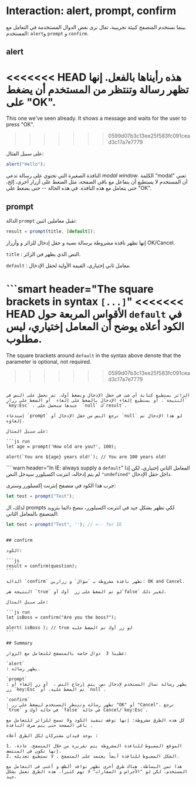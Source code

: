 # Interaction: alert, prompt, confirm

بينما نستخدم المتصفح كبيئة تجريبية، تعال نرى بعض الدوال المستخدمة في التعامل مع المستخدم: `alert`و `prompt` و `confirm`.

## alert

<<<<<<< HEAD
هذه رأيناها بالفعل. إنها تظهر رسالة وتنتظر من المستخدم أن يضغط على "OK".
=======
This one we've seen already. It shows a message and waits for the user to press "OK".
>>>>>>> 0599d07b3c13ee25f583fc091cead3c17a7e7779

على سبيل المثال:

```js run
alert("Hello");
```

النافذة الصغيرة التي تحتوي على رسالة تدعى *modal window*. الكلمة "modal" تعني أن المستخدم لا يستطيع أن يتفاعل مع باقي الصفحة، مثل الضغط على أزرار أخرى، إلخ، حتى يتعامل مع هذه النافذة. في هذه الحالة -- حتى يضغط على "OK".

## prompt

الدالة `prompt` تقبل معاملين اثنين:

```js no-beautify
result = prompt(title, [default]);
```

إنها تظهر نافذة مشروطة برسالة نصية و  حقل إدخال للزائر و وأزرار OK/Cancel.

`title`
: النص الذي يظهر في الزائر.

`default`
: معامل ثاني إختياري، القيمة الأولية لحقل الإدخال.

```smart header="The square brackets in syntax `[...]`"
<<<<<<< HEAD
الأقواس المربعة حول `default` في الكود أعلاه يوضح أن المعامل إختياري، ليس مطلوب.
=======
The square brackets around `default` in the syntax above denote that the parameter is optional, not required.
>>>>>>> 0599d07b3c13ee25f583fc091cead3c17a7e7779
```

الزائر يستطيع كتابة أي شئ في حقل الإدخال ويضغط أوك. ثم نحصل على النص في `النتيجة`. أو يستطيع إلغاء الإدخال بالضغط على إلغاء  أو الضغط على زرار `key:Esc` ، عندها سنحصل على  `null` ك`result`.

إستدعاء `prompt` ترجع النص من حقل الإدخال أو `null` لو هذا الإدخال تم إلغاؤه.

على سبيل المثال:

```js run
let age = prompt('How old are you?', 100);

alert(`You are ${age} years old!`); // You are 100 years old!
```

````warn header="In IE: always supply a `default`"
المعامل الثاني إختياري، لكن إذا لم يتم إدخاله، انترنت اكسبلورر سيدخل النص `"undefined"` داخل حقل الإدخال.

جرب هذا الكود في متصفح إنترنت إكسبلورر وسترى:

```js run
let test = prompt("Test");
```

لذلك، ال prompts لكي تظهر بشكل جيد في انترنت اكسبلورر، ننصح دائما بتزويد المتصفح بالمعامل الثاني:

```js run
let test = prompt("Test", ''); // <-- for IE
```
````

## confirm

الكود:

```js
result = confirm(question);
```

الدالة `confirm` تظهر نافذة مشروطة ب `سؤال` و زرارين: OK and Cancel.

النتيجة هي `true` لو تم الضغط على زر  أوك أو`false` لغير ذلك.

على سبيل المثال:

```js run
let isBoss = confirm("Are you the boss?");

alert( isBoss ); // true لو زر أوك تم الضغط عليه
```

## Summary

غطينا 3  دوال خاصة بالمتصفح للتعامل مع الزوار:

`alert`
: يظهر رسالة.

`prompt`
: يظهر رسالة تسال المستخدم لإدخال نص. يتم إرجاع النص ،  أو زر إلغاء أو زر `key:Esc` تم الضغط عليه، أو `null`.

`confirm`
: تظهر رسالة وتنتظر المستخدم ليضغط على زر "OK" أو "Cancel". ترجع `true` في حالة أوك و `false` في حالة Cancel/`key:Esc`.

كل هذه الطرق مشروطة: إنها توقف تنفيذ الكود ولا تسمح للزائر للتعامل مع باقي الصفحة حتى يتم صرف النافذة .

يوجد قيدان مشتركان لكل الطرق أعلاه :

1. الموقع المضبوط للنافذة المشروطة يتم تقريره من خلال المتصفح. عادة، إنها تكون في المنتصف.
2. الشكل المضبوط للنافذة أيضاً يعتمد على المتصفح . لا نستطيع تعديله.

هذا ثمن البساطة. هناك طرق أخرى تظهر نوافذ ألطف و أغنى في التعامل مع المستخدم، لكن لو "الأجراس و الصفارات" لا تهم كثيراً، هذه الطرق تعمل بشكل جيد.
